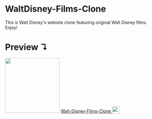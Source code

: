 # WaltDisney-Films-Clone
This is Walt Disney's website clone featuring original Walt Disney films. Enjoy!
# Preview ↴
<img src="https://media.giphy.com/media/QxjSLIIVG08trhiSRV/giphy.gif" width="180" height="180">
<a href= "https://waltdisney-films-clone.netlify.app/">Walt-Disney-Films-Clone  </a><sub><img src="https://media.giphy.com/media/JPJDsRSA8XHeJJnWZ3/giphy.gif" width="25" height="25"></sub>
